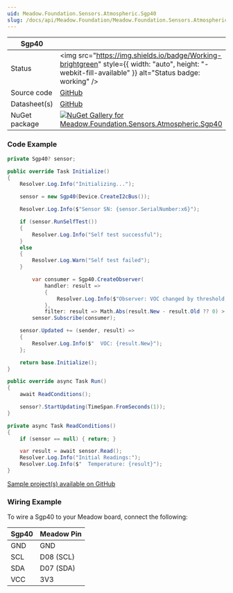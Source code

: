 ```yaml
---
uid: Meadow.Foundation.Sensors.Atmospheric.Sgp40
slug: /docs/api/Meadow.Foundation/Meadow.Foundation.Sensors.Atmospheric.Sgp40
---
```


| Sgp40 | |
|--------|--------|
| Status | <img src="https://img.shields.io/badge/Working-brightgreen" style={{ width: "auto", height: "-webkit-fill-available" }} alt="Status badge: working" /> |
| Source code | [GitHub](https://github.com/WildernessLabs/Meadow.Foundation/tree/main/Source/Meadow.Foundation.Peripherals/Sensors.Atmospheric.Sgp40) |
| Datasheet(s) | [GitHub](https://github.com/WildernessLabs/Meadow.Foundation/tree/main/Source/Meadow.Foundation.Peripherals/Sensors.Atmospheric.Sgp40/Datasheet) |
| NuGet package | <a href="https://www.nuget.org/packages/Meadow.Foundation.Sensors.Atmospheric.Sgp40/" target="_blank"><img src="https://img.shields.io/nuget/v/Meadow.Foundation.Sensors.Atmospheric.Sgp40.svg?label=Meadow.Foundation.Sensors.Atmospheric.Sgp40" alt="NuGet Gallery for Meadow.Foundation.Sensors.Atmospheric.Sgp40" /></a> |

### Code Example

```csharp
private Sgp40? sensor;

public override Task Initialize()
{
    Resolver.Log.Info("Initializing...");

    sensor = new Sgp40(Device.CreateI2cBus());

    Resolver.Log.Info($"Sensor SN: {sensor.SerialNumber:x6}");

    if (sensor.RunSelfTest())
    {
        Resolver.Log.Info("Self test successful");
    }
    else
    {
        Resolver.Log.Warn("Self test failed");
    }

        var consumer = Sgp40.CreateObserver(
            handler: result =>
            {
                Resolver.Log.Info($"Observer: VOC changed by threshold; new index: {result.New}");
            },
            filter: result => Math.Abs(result.New - result.Old ?? 0) > 10);
        sensor.Subscribe(consumer);

    sensor.Updated += (sender, result) =>
    {
        Resolver.Log.Info($"  VOC: {result.New}");
    };

    return base.Initialize();
}

public override async Task Run()
{
    await ReadConditions();

    sensor?.StartUpdating(TimeSpan.FromSeconds(1));
}

private async Task ReadConditions()
{
    if (sensor == null) { return; }

    var result = await sensor.Read();
    Resolver.Log.Info("Initial Readings:");
    Resolver.Log.Info($"  Temperature: {result}");
}

```

[Sample project(s) available on GitHub](https://github.com/WildernessLabs/Meadow.Foundation/tree/main/Source/Meadow.Foundation.Peripherals/Sensors.Atmospheric.Sgp40/Samples/Sgp40_Sample)

### Wiring Example

To wire a Sgp40 to your Meadow board, connect the following:

| Sgp40  | Meadow Pin  |
|---------|-------------|
| GND     | GND         |
| SCL     | D08 (SCL)   |
| SDA     | D07 (SDA)   |
| VCC     | 3V3         |
